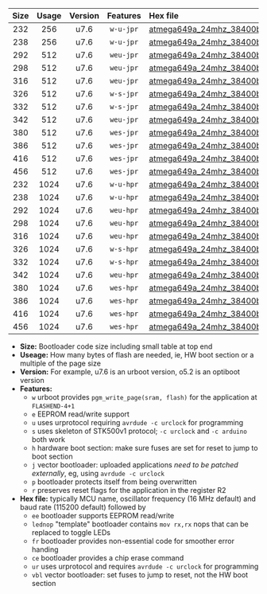 |Size|Usage|Version|Features|Hex file|
|:-:|:-:|:-:|:-:|:--|
|232|256|u7.6|`w-u-jpr`|[atmega649a_24mhz_38400bps_ur_vbl.hex](https://raw.githubusercontent.com/stefanrueger/urboot/main/atmega649a_24mhz_38400bps_ur_vbl.hex)|
|238|256|u7.6|`w-u-jpr`|[atmega649a_24mhz_38400bps_lednop_ur_vbl.hex](https://raw.githubusercontent.com/stefanrueger/urboot/main/atmega649a_24mhz_38400bps_lednop_ur_vbl.hex)|
|292|512|u7.6|`weu-jpr`|[atmega649a_24mhz_38400bps_ee_ur_vbl.hex](https://raw.githubusercontent.com/stefanrueger/urboot/main/atmega649a_24mhz_38400bps_ee_ur_vbl.hex)|
|298|512|u7.6|`weu-jpr`|[atmega649a_24mhz_38400bps_ee_lednop_ur_vbl.hex](https://raw.githubusercontent.com/stefanrueger/urboot/main/atmega649a_24mhz_38400bps_ee_lednop_ur_vbl.hex)|
|316|512|u7.6|`weu-jpr`|[atmega649a_24mhz_38400bps_ee_lednop_fr_ur_vbl.hex](https://raw.githubusercontent.com/stefanrueger/urboot/main/atmega649a_24mhz_38400bps_ee_lednop_fr_ur_vbl.hex)|
|326|512|u7.6|`w-s-jpr`|[atmega649a_24mhz_38400bps_vbl.hex](https://raw.githubusercontent.com/stefanrueger/urboot/main/atmega649a_24mhz_38400bps_vbl.hex)|
|332|512|u7.6|`w-s-jpr`|[atmega649a_24mhz_38400bps_lednop_vbl.hex](https://raw.githubusercontent.com/stefanrueger/urboot/main/atmega649a_24mhz_38400bps_lednop_vbl.hex)|
|342|512|u7.6|`weu-jpr`|[atmega649a_24mhz_38400bps_ee_lednop_fr_ce_ur_vbl.hex](https://raw.githubusercontent.com/stefanrueger/urboot/main/atmega649a_24mhz_38400bps_ee_lednop_fr_ce_ur_vbl.hex)|
|380|512|u7.6|`wes-jpr`|[atmega649a_24mhz_38400bps_ee_vbl.hex](https://raw.githubusercontent.com/stefanrueger/urboot/main/atmega649a_24mhz_38400bps_ee_vbl.hex)|
|386|512|u7.6|`wes-jpr`|[atmega649a_24mhz_38400bps_ee_lednop_vbl.hex](https://raw.githubusercontent.com/stefanrueger/urboot/main/atmega649a_24mhz_38400bps_ee_lednop_vbl.hex)|
|416|512|u7.6|`wes-jpr`|[atmega649a_24mhz_38400bps_ee_lednop_fr_vbl.hex](https://raw.githubusercontent.com/stefanrueger/urboot/main/atmega649a_24mhz_38400bps_ee_lednop_fr_vbl.hex)|
|456|512|u7.6|`wes-jpr`|[atmega649a_24mhz_38400bps_ee_lednop_fr_ce_vbl.hex](https://raw.githubusercontent.com/stefanrueger/urboot/main/atmega649a_24mhz_38400bps_ee_lednop_fr_ce_vbl.hex)|
|232|1024|u7.6|`w-u-hpr`|[atmega649a_24mhz_38400bps_ur.hex](https://raw.githubusercontent.com/stefanrueger/urboot/main/atmega649a_24mhz_38400bps_ur.hex)|
|238|1024|u7.6|`w-u-hpr`|[atmega649a_24mhz_38400bps_lednop_ur.hex](https://raw.githubusercontent.com/stefanrueger/urboot/main/atmega649a_24mhz_38400bps_lednop_ur.hex)|
|292|1024|u7.6|`weu-hpr`|[atmega649a_24mhz_38400bps_ee_ur.hex](https://raw.githubusercontent.com/stefanrueger/urboot/main/atmega649a_24mhz_38400bps_ee_ur.hex)|
|298|1024|u7.6|`weu-hpr`|[atmega649a_24mhz_38400bps_ee_lednop_ur.hex](https://raw.githubusercontent.com/stefanrueger/urboot/main/atmega649a_24mhz_38400bps_ee_lednop_ur.hex)|
|316|1024|u7.6|`weu-hpr`|[atmega649a_24mhz_38400bps_ee_lednop_fr_ur.hex](https://raw.githubusercontent.com/stefanrueger/urboot/main/atmega649a_24mhz_38400bps_ee_lednop_fr_ur.hex)|
|326|1024|u7.6|`w-s-hpr`|[atmega649a_24mhz_38400bps.hex](https://raw.githubusercontent.com/stefanrueger/urboot/main/atmega649a_24mhz_38400bps.hex)|
|332|1024|u7.6|`w-s-hpr`|[atmega649a_24mhz_38400bps_lednop.hex](https://raw.githubusercontent.com/stefanrueger/urboot/main/atmega649a_24mhz_38400bps_lednop.hex)|
|342|1024|u7.6|`weu-hpr`|[atmega649a_24mhz_38400bps_ee_lednop_fr_ce_ur.hex](https://raw.githubusercontent.com/stefanrueger/urboot/main/atmega649a_24mhz_38400bps_ee_lednop_fr_ce_ur.hex)|
|380|1024|u7.6|`wes-hpr`|[atmega649a_24mhz_38400bps_ee.hex](https://raw.githubusercontent.com/stefanrueger/urboot/main/atmega649a_24mhz_38400bps_ee.hex)|
|386|1024|u7.6|`wes-hpr`|[atmega649a_24mhz_38400bps_ee_lednop.hex](https://raw.githubusercontent.com/stefanrueger/urboot/main/atmega649a_24mhz_38400bps_ee_lednop.hex)|
|416|1024|u7.6|`wes-hpr`|[atmega649a_24mhz_38400bps_ee_lednop_fr.hex](https://raw.githubusercontent.com/stefanrueger/urboot/main/atmega649a_24mhz_38400bps_ee_lednop_fr.hex)|
|456|1024|u7.6|`wes-hpr`|[atmega649a_24mhz_38400bps_ee_lednop_fr_ce.hex](https://raw.githubusercontent.com/stefanrueger/urboot/main/atmega649a_24mhz_38400bps_ee_lednop_fr_ce.hex)|

- **Size:** Bootloader code size including small table at top end
- **Useage:** How many bytes of flash are needed, ie, HW boot section or a multiple of the page size
- **Version:** For example, u7.6 is an urboot version, o5.2 is an optiboot version
- **Features:**
  + `w` urboot provides `pgm_write_page(sram, flash)` for the application at `FLASHEND-4+1`
  + `e` EEPROM read/write support
  + `u` uses urprotocol requiring `avrdude -c urclock` for programming
  + `s` uses skeleton of STK500v1 protocol; `-c urclock` and `-c arduino` both work
  + `h` hardware boot section: make sure fuses are set for reset to jump to boot section
  + `j` vector bootloader: uploaded applications *need to be patched externally*, eg, using `avrdude -c urclock`
  + `p` bootloader protects itself from being overwritten
  + `r` preserves reset flags for the application in the register R2
- **Hex file:** typically MCU name, oscillator frequency (16 MHz default) and baud rate (115200 default) followed by
  + `ee` bootloader supports EEPROM read/write
  + `lednop` "template" bootloader contains `mov rx,rx` nops that can be replaced to toggle LEDs
  + `fr` bootloader provides non-essential code for smoother error handing
  + `ce` bootloader provides a chip erase command
  + `ur` uses urprotocol and requires `avrdude -c urclock` for programming
  + `vbl` vector bootloader: set fuses to jump to reset, not the HW boot section
